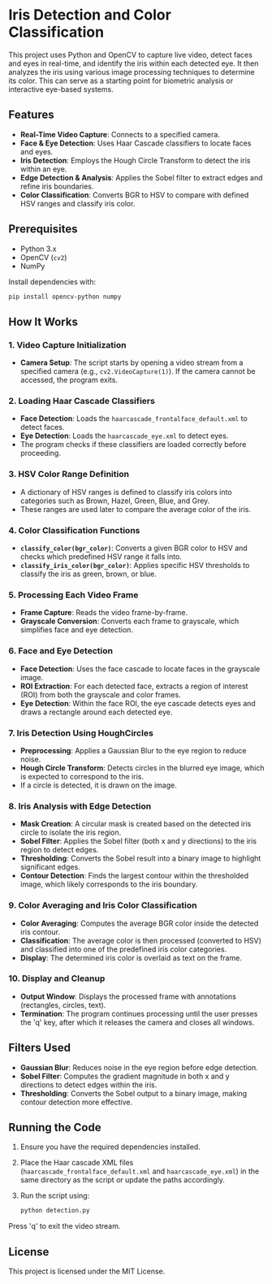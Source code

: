 # Iris Detection and Color Classification

This project uses Python and OpenCV to capture live video, detect faces and eyes in real-time, and identify the iris within each detected eye. It then analyzes the iris using various image processing techniques to determine its color. This can serve as a starting point for biometric analysis or interactive eye-based systems.

## Features

- **Real-Time Video Capture**: Connects to a specified camera.
- **Face & Eye Detection**: Uses Haar Cascade classifiers to locate faces and eyes.
- **Iris Detection**: Employs the Hough Circle Transform to detect the iris within an eye.
- **Edge Detection & Analysis**: Applies the Sobel filter to extract edges and refine iris boundaries.
- **Color Classification**: Converts BGR to HSV to compare with defined HSV ranges and classify iris color.

## Prerequisites

- Python 3.x
- OpenCV (`cv2`)
- NumPy

Install dependencies with:

```bash
pip install opencv-python numpy
```

## How It Works

### 1. Video Capture Initialization
- **Camera Setup**: The script starts by opening a video stream from a specified camera (e.g., `cv2.VideoCapture(1)`). If the camera cannot be accessed, the program exits.

### 2. Loading Haar Cascade Classifiers
- **Face Detection**: Loads the `haarcascade_frontalface_default.xml` to detect faces.
- **Eye Detection**: Loads the `haarcascade_eye.xml` to detect eyes.
- The program checks if these classifiers are loaded correctly before proceeding.

### 3. HSV Color Range Definition
- A dictionary of HSV ranges is defined to classify iris colors into categories such as Brown, Hazel, Green, Blue, and Grey.
- These ranges are used later to compare the average color of the iris.

### 4. Color Classification Functions
- **`classify_color(bgr_color)`**: Converts a given BGR color to HSV and checks which predefined HSV range it falls into.
- **`classify_iris_color(bgr_color)`**: Applies specific HSV thresholds to classify the iris as green, brown, or blue.

### 5. Processing Each Video Frame
- **Frame Capture**: Reads the video frame-by-frame.
- **Grayscale Conversion**: Converts each frame to grayscale, which simplifies face and eye detection.

### 6. Face and Eye Detection
- **Face Detection**: Uses the face cascade to locate faces in the grayscale image.
- **ROI Extraction**: For each detected face, extracts a region of interest (ROI) from both the grayscale and color frames.
- **Eye Detection**: Within the face ROI, the eye cascade detects eyes and draws a rectangle around each detected eye.

### 7. Iris Detection Using HoughCircles
- **Preprocessing**: Applies a Gaussian Blur to the eye region to reduce noise.
- **Hough Circle Transform**: Detects circles in the blurred eye image, which is expected to correspond to the iris.
- If a circle is detected, it is drawn on the image.

### 8. Iris Analysis with Edge Detection
- **Mask Creation**: A circular mask is created based on the detected iris circle to isolate the iris region.
- **Sobel Filter**: Applies the Sobel filter (both x and y directions) to the iris region to detect edges.
- **Thresholding**: Converts the Sobel result into a binary image to highlight significant edges.
- **Contour Detection**: Finds the largest contour within the thresholded image, which likely corresponds to the iris boundary.

### 9. Color Averaging and Iris Color Classification
- **Color Averaging**: Computes the average BGR color inside the detected iris contour.
- **Classification**: The average color is then processed (converted to HSV) and classified into one of the predefined iris color categories.
- **Display**: The determined iris color is overlaid as text on the frame.

### 10. Display and Cleanup
- **Output Window**: Displays the processed frame with annotations (rectangles, circles, text).
- **Termination**: The program continues processing until the user presses the 'q' key, after which it releases the camera and closes all windows.

## Filters Used

- **Gaussian Blur**: Reduces noise in the eye region before edge detection.
- **Sobel Filter**: Computes the gradient magnitude in both x and y directions to detect edges within the iris.
- **Thresholding**: Converts the Sobel output to a binary image, making contour detection more effective.

## Running the Code

1. Ensure you have the required dependencies installed.
2. Place the Haar cascade XML files (`haarcascade_frontalface_default.xml` and `haarcascade_eye.xml`) in the same directory as the script or update the paths accordingly.
3. Run the script using:

    ```bash
    python detection.py
    ```

Press 'q' to exit the video stream.

## License

This project is licensed under the MIT License.